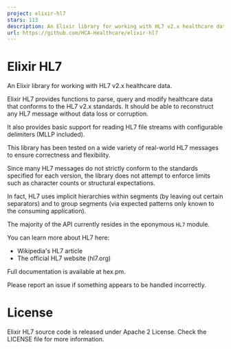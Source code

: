 ```yaml
---
project: elixir-hl7
stars: 113
description: An Elixir library for working with HL7 v2.x healthcare data 
url: https://github.com/HCA-Healthcare/elixir-hl7
---
```


Elixir HL7
==========

An Elixir library for working with HL7 v2.x healthcare data.

Elixir HL7 provides functions to parse, query and modify healthcare data that conforms to the HL7 v2.x standards. It should be able to reconstruct any HL7 message without data loss or corruption.

It also provides basic support for reading HL7 file streams with configurable delimiters (MLLP included).

This library has been tested on a wide variety of real-world HL7 messages to ensure correctness and flexibility.

Since many HL7 messages do not strictly conform to the standards specified for each version, the library does not attempt to enforce limits such as character counts or structural expectations.

In fact, HL7 uses implicit hierarchies within segments (by leaving out certain separators) and to group segments (via expected patterns only known to the consuming application).

The majority of the API currently resides in the eponymous `HL7` module.

You can learn more about HL7 here:

-   Wikipedia's HL7 article
-   The official HL7 website (hl7.org)

Full documentation is available at hex.pm.

Please report an issue if something appears to be handled incorrectly.

License
=======

Elixir HL7 source code is released under Apache 2 License. Check the LICENSE file for more information.
